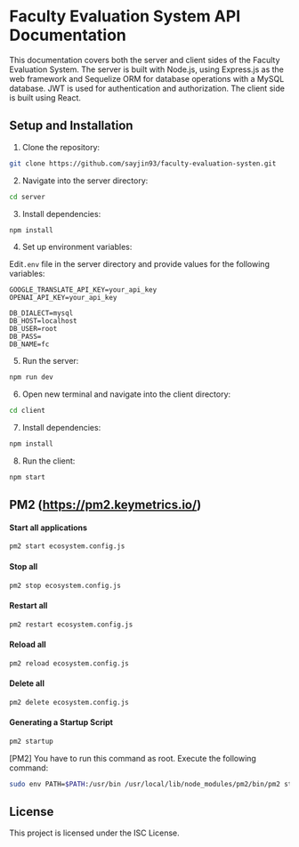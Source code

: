 # Faculty Evaluation System API Documentation

This documentation covers both the server and client sides of the Faculty Evaluation System. The server is built with Node.js, using Express.js as the web framework and Sequelize ORM for database operations with a MySQL database. JWT is used for authentication and authorization. The client side is built using React.

## Setup and Installation

1. Clone the repository:

```bash
git clone https://github.com/sayjin93/faculty-evaluation-systen.git
```

2. Navigate into the server directory:

```bash
cd server
```

3. Install dependencies:

```bash
npm install
```

4. Set up environment variables:

Edit`.env` file in the server directory and provide values for the following variables:

```
GOOGLE_TRANSLATE_API_KEY=your_api_key
OPENAI_API_KEY=your_api_key

DB_DIALECT=mysql
DB_HOST=localhost
DB_USER=root
DB_PASS=
DB_NAME=fc
```

5. Run the server:

```bash
npm run dev
```

6. Open new terminal and navigate into the client directory:

```bash
cd client
```

7. Install dependencies:

```bash
npm install
```

8. Run the client:

```bash
npm start
```

## PM2 (https://pm2.keymetrics.io/)

#### Start all applications

```bash
pm2 start ecosystem.config.js
```

#### Stop all

```bash
pm2 stop ecosystem.config.js
```

#### Restart all

```bash
pm2 restart ecosystem.config.js
```

#### Reload all

```bash
pm2 reload ecosystem.config.js
```

#### Delete all

```bash
pm2 delete ecosystem.config.js
```

#### Generating a Startup Script

```bash
pm2 startup
```

[PM2] You have to run this command as root. Execute the following command:

```bash
sudo env PATH=$PATH:/usr/bin /usr/local/lib/node_modules/pm2/bin/pm2 startup systemd -u jkruja --hp /home/jkruja
```

## License

This project is licensed under the ISC License.
